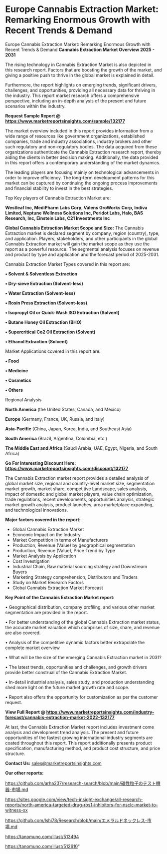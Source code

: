 # Europe Cannabis Extraction Market: Remarking Enormous Growth with Recent Trends & Demand
Europe Cannabis Extraction Market: Remarking Enormous Growth with Recent Trends & Demand
<Strong> Cannabis Extraction Market Overview 2025 - 2031</strong>

The rising technology in Cannabis Extraction Market is also depicted in this research report. Factors that are boosting the growth of the market, and giving a positive push to thrive in the global market is explained in detail.

Furthermore, the report highlights on emerging trends, significant drivers, challenges, and opportunities, providing all necessary data for thriving in the industry. This report market research offers a comprehensive perspective, including an in-depth analysis of the present and future scenarios within the industry.

<strong>Request Sample Report @ <a href=https://www.marketreportsinsights.com/sample/132177>https://www.marketreportsinsights.com/sample/132177</a></strong>

The market overview included in this report provides information from a wide range of resources like government organizations, established companies, trade and industry associations, industry brokers and other such regulatory and non-regulatory bodies. The data acquired from these organizations authenticate the Cannabis Extraction research report, thereby aiding the clients in better decision making. Additionally, the data provided in this report offers a contemporary understanding of the market dynamics.

The leading players are focusing mainly on technological advancements in order to improve efficiency. The long-term development patterns for this market can be captured by continuing the ongoing process improvements and financial stability to invest in the best strategies.

Top Key players of Cannabis Extraction Market are:

<strong>Westleaf Inc, MediPharm Labs Corp, Valens GroWorks Corp, Indiva Limited, Neptune Wellness Solutions Inc, Peridot Labs, Halo, BAS Research, Inc, Einstein Labs, C21 Investments Inc</strong>

<strong><b>Global Cannabis Extraction Market Scope and Size:</b></strong>
The Cannabis Extraction market is declared segment by company, region (country), type, and application. Players, stakeholders, and other participants in the global Cannabis Extraction market will gain the market scope as they use the report as a powerful resource. The segmental analysis focuses on revenue and product by type and application and the forecast period of 2025-2031.

Cannabis Extraction Market Types covered in this report are:

<strong>• Solvent & Solventless Extraction

• Dry-sieve Extraction (Solvent-less)

• Water Extraction (Solvent-less)

• Rosin Press Extraction (Solvent-less)

• Isopropyl Oil or Quick-Wash ISO Extraction (Solvent)

• Butane Honey Oil Extraction (BHO)

• Supercritical Co2 Oil Extraction (Solvent)

• Ethanol Extraction (Solvent)</strong>

Market Applications covered in this report are:

<strong>• Food

• Medicine

• Cosmetics

• Others</strong> 

Regional Analysis

<strong>North America</strong> (the United States, Canada, and Mexico)

<strong>Europe</strong> (Germany, France, UK, Russia, and Italy)

<strong>Asia-Pacific</strong> (China, Japan, Korea, India, and Southeast Asia)

<strong>South America</strong> (Brazil, Argentina, Colombia, etc.)

<strong>The Middle East and Africa</strong> (Saudi Arabia, UAE, Egypt, Nigeria, and South Africa)

<strong>Go For Interesting Discount Here: <a href=https://www.marketreportsinsights.com/discount/132177>https://www.marketreportsinsights.com/discount/132177</a></strong>

The Cannabis Extraction market report provides a detailed analysis of global market size, regional and country-level market size, segmentation market growth, market share, competitive Landscape, sales analysis, impact of domestic and global market players, value chain optimization, trade regulations, recent developments, opportunities analysis, strategic market growth analysis, product launches, area marketplace expanding, and technological innovations.

<strong><b>Major factors covered in the report:</b></strong>
<ul>
  <li>Global Cannabis Extraction Market </li>
  <li>Economic Impact on the Industry</li>
  <li>Market Competition in terms of Manufacturers</li>
  <li>Production, Revenue (Value) by geographical segmentation</li>
  <li>Production, Revenue (Value), Price Trend by Type</li>
  <li>Market Analysis by Application</li>
  <li>Cost Investigation</li>
  <li>Industrial Chain, Raw material sourcing strategy and Downstream Buyers</li>
  <li>Marketing Strategy comprehension, Distributors and Traders</li>
  <li>Study on Market Research Factors</li>
  <li>Global Cannabis Extraction Market Forecast</li>
</ul>

<strong><b>Key Point of the Cannabis Extraction Market report:</b></strong>

• Geographical distribution, company profiling, and various other market segmentation are provided in the report.

• For better understanding of the global Cannabis Extraction market status, the accurate market valuation which comprises of size, share, and revenue are also covered.

• Analysis of the competitive dynamic factors better extrapolate the complete market overview

• What will be the size of the emerging Cannabis Extraction market in 2031?

• The latest trends, opportunities and challenges, and growth drivers provide better construal of the Cannabis Extraction Market.

• In-detail industrial analysis, sales study, and production understanding shed more light on the future market growth rate and scope.

• Report also offers the opportunity for customization as per the customer request.

<strong><b>View Full Report @ <a href=https://www.marketreportsinsights.com/industry-forecast/cannabis-extraction-market-2022-132177>https://www.marketreportsinsights.com/industry-forecast/cannabis-extraction-market-2022-132177</a></b></strong>


At last, the Cannabis Extraction Market report includes investment come analysis and development trend analysis. The present and future opportunities of the fastest growing international industry segments are coated throughout this report. This report additionally presents product specification, manufacturing method, and product cost structure, and price structure.

<strong>Contact Us:</strong>
sales@marketreportsinsights.com

<strong>Our other reports:</strong>

<a href=https://github.com/arha237/research-search/blob/main/磁性粒子のテスト機器-市場.md>https://github.com/arha237/research-search/blob/main/磁性粒子のテスト機器-市場.md</a>

<a href=https://sites.google.com/view/tech-insight-exchange/all-research-reports/north-america-targeted-drug-ros1-inhibitors-for-nsclc-market-to-witness-xx>https://sites.google.com/view/tech-insight-exchange/all-research-reports/north-america-targeted-drug-ros1-inhibitors-for-nsclc-market-to-witness-xx</a>

<a href=https://github.com/Ishi78/Research/blob/main/エメラルドネックレス-市場.md>https://github.com/Ishi78/Research/blob/main/エメラルドネックレス-市場.md</a>

<a href=https://tanomuno.com/illust/513494>https://tanomuno.com/illust/513494</a>

<a href=https://tanomuno.com/illust/512610>https://tanomuno.com/illust/512610</a>"
